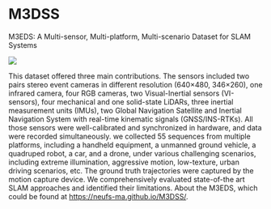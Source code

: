 # M3DSS
M3EDS: A Multi-sensor, Multi-platform, Multi-scenario Dataset for SLAM Systems

![](https://github.com/NEUFS-MA/M3DSS/blob/main/assets/M3EDS.jpg)

This dataset offered three main contributions. The sensors included two pairs stereo event cameras in different resolution (640×480, 346×260), one infrared camera, four RGB cameras, two Visual-Inertial sensors (VI-sensors), four mechanical and one solid-state LiDARs, three inertial measurement units (IMUs), two Global Navigation Satellite and Inertial Navigation System with real-time kinematic signals (GNSS/INS-RTKs). All those sensors were well-calibrated and synchronized in hardware, and data were recorded simultaneously. we collected 55 sequences from multiple platforms, including a handheld equipment, a unmanned ground vehicle, a quadruped robot, a car, and a drone, under various challenging scenarios, including extreme illumination, aggressive motion, low-texture, urban driving scenarios, etc. The ground truth trajectories were captured by the motion capture device. We comprehensively evaluated state-of-the art SLAM approaches and identified their limitations. About the M3EDS, which could be found at https://neufs-ma.github.io/M3DSS/.

